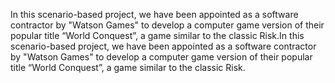 In this scenario-based project, we have been appointed as a software contractor by "Watson Games" to develop a computer game version of their popular title “World Conquest”, a game similar to the classic Risk.In this scenario-based project, we have been appointed as a software contractor by "Watson Games" to develop a computer game version of their popular title “World Conquest”, a game similar to the classic Risk.
